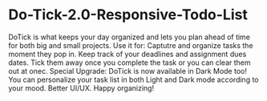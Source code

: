 # Do-Tick-2.0-Responsive-Todo-List
DoTick is what keeps your day organized and lets you plan ahead of time for both big and small projects.  Use it for: Captutre and organize tasks the moment they pop in. Keep track of your deadlines and assignment dues dates. Tick them away once you complete the task or you can clear them out at onec.  Special Upgrade: DoTick is now available in Dark Mode too! You can personalize your task list in both Light and Dark mode according to your mood. Better UI/UX.  Happy organizing!
